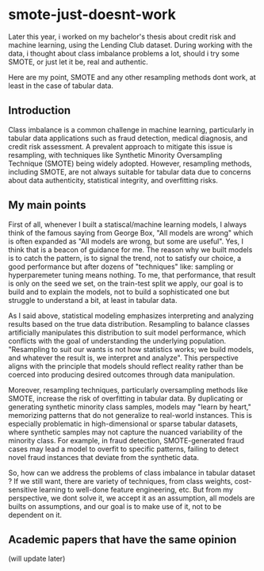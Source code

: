 # smote-just-doesnt-work
Later this year, i worked on my bachelor's thesis about credit risk and machine learning, using the Lending Club dataset. During working with the data, i thought about class imbalance problems a lot, should i try some SMOTE, or just let it be, real and authentic.

Here are my point, SMOTE and any other resampling methods dont work, at least in the case of tabular data.

## Introduction

Class imbalance is a common challenge in machine learning, particularly in tabular data applications such as fraud detection, medical diagnosis, and credit risk assessment. A prevalent approach to mitigate this issue is resampling, with techniques like Synthetic Minority Oversampling Technique (SMOTE) being widely adopted. However, resampling methods, including SMOTE, are not always suitable for tabular data due to concerns about data authenticity, statistical integrity, and overfitting risks. 

## My main points

First of all, whenever I built a statiscal/machine learning models, I always think of the famous saying from George Box, "All models are wrong" which  is often expanded as "All models are wrong, but some are useful". Yes, I think that is a beacon of guidance for me. The reason why we built models is to catch the pattern, is to signal the trend, not to satisfy our choice, a good performance but after dozens of "techniques" like: sampling or hyperparemeter tuning means nothing. To me, that performance, that result is only on the seed we set, on the train-test split we apply, our goal is to build and to explain the models, not to build a sophisticated one but struggle to understand a bit, at least in tabular data.

As I said above, statistical modeling emphasizes interpreting and analyzing results based on the true data distribution. Resampling to balance classes artificially manipulates this distribution to suit model performance, which conflicts with the goal of understanding the underlying population. "Resampling to suit our wants is not how statistics works; we build models, and whatever the result is, we interpret and analyze". This perspective aligns with the principle that models should reflect reality rather than be coerced into producing desired outcomes through data manipulation.

Moreover, resampling techniques, particularly oversampling methods like SMOTE, increase the risk of overfitting in tabular data. By duplicating or generating synthetic minority class samples, models may "learn by heart," memorizing patterns that do not generalize to real-world instances. This is especially problematic in high-dimensional or sparse tabular datasets, where synthetic samples may not capture the nuanced variability of the minority class. For example, in fraud detection, SMOTE-generated fraud cases may lead a model to overfit to specific patterns, failing to detect novel fraud instances that deviate from the synthetic data.

So, how can we address the problems of class imbalance in tabular dataset ? If we still want, there are variety of techniques, from class weights, cost-sensitive learning to well-done feature engineering, etc. But from my perspective, we dont solve it, we accept it as an assumption, all models are builts on assumptions, and our goal is to make use of it, not to be dependent on it.

## Academic papers that have the same opinion

(will update later)

